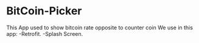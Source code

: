 # BitCoin-Picker
This App used to show bitcoin rate opposite to counter coin
  We use in this app:
  -Retrofit.
  -Splash Screen.
